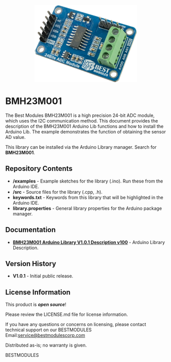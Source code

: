 <div align=center>
<img src="https://github.com/BestModules-Libraries/img/blob/main/BMH23M001_V1.0.png" width="320" height="240"> 
</div> 

BMH23M001 
===========================================================

The Best Modules BMH23M001 is a high precision 24-bit ADC module, which uses the I2C communication method. This document provides the description of the BMH23M001 Arduino Lib functions and how to install the Arduino Lib. The example demonstrates the function of obtaining the sensor AD value.

This library can be installed via the Arduino Library manager. Search for **BMH23M001**. 

Repository Contents
-------------------

* **/examples** - Example sketches for the library (.ino). Run these from the Arduino IDE. 
* **/src** - Source files for the library (.cpp, .h).
* **keywords.txt** - Keywords from this library that will be highlighted in the Arduino IDE. 
* **library.properties** - General library properties for the Arduino package manager. 

Documentation 
-------------------

* **[BMH23M001 Arduino Library V1.0.1 Description v100]( https://www.bestmodulescorp.com/bmh23m001.html#tab-product2 )** - Arduino Library Description.

Version History  
-------------------

* **V1.0.1** - Initial public release.

License Information
-------------------

This product is _**open source**_! 

Please review the LICENSE.md file for license information. 

If you have any questions or concerns on licensing, please contact technical support on our BESTMODULES Email:service@bestmodulescorp.com

Distributed as-is; no warranty is given.

BESTMODULES
